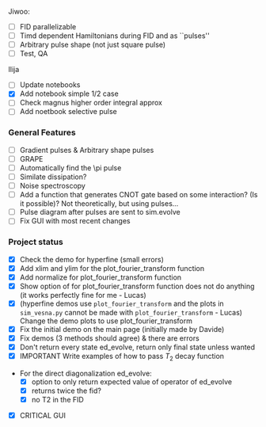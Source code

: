 Jiwoo: 
- [ ] FID parallelizable
- [ ] Timd dependent Hamiltonians during FID and as ``pulses''
- [ ] Arbitrary pulse shape (not just square pulse)
- [ ] Test, QA

Ilija
- [ ] Update notebooks
- [x] Add notebook simple 1/2 case
- [ ] Check magnus higher order integral approx
- [ ] Add noetbook selective pulse

### General Features
- [ ] Gradient pulses & Arbitrary shape pulses
- [ ] GRAPE
- [ ] Automatically find the \pi pulse
- [ ] Similate dissipation?
- [ ] Noise spectroscopy  
- [ ] Add a function that generates CNOT gate based on some interaction? (Is it possible)? Not theoretically, but using pulses...
- [ ] Pulse diagram after pulses are sent to sim.evolve
- [ ] Fix GUI with most recent changes

### Project status

- [x] Check the demo for hyperfine (small errors) 
- [x] Add xlim and ylim for the plot_fourier_transform function
- [x] Add normalize for plot_fourier_transform function
- [x] Show option of for plot_fourier_transform function does not do anything (it works perfectly fine for me - Lucas)
- [x] (hyperfine demos use `plot_fourier_transform` and the plots in `sim_vesna.py` cannot be made with `plot_fourier_transform` - Lucas) Change the demo plots to use plot_fourier_transform 
- [x] Fix the initial demo on the main page (initially made by Davide)
- [x] Fix demos (3 methods should agree) & there are errors
- [x] Don't return every state ed_evolve, return only final state unless wanted
- [x] IMPORTANT Write examples of how to pass $T_2$ decay function
- For the direct diagonalization ed_evolve:
  - [x] option to only return expected value of operator of ed_evolve
  - [x] returns twice the fid?
  - [x] no T2 in the FID

- [x] CRITICAL GUI
